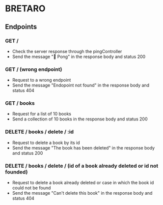 # BRETARO

## Endpoints

### GET /

- Check the server response through the pingController
- Send the message "🏓 Pong" in the response body and status 200

### GET / (wrong endpoint)

- Request to a wrong endpoint
- Send the message "Endopoint not found" in the response body and status 404

### GET / books

- Request for a list of 10 books
- Send a collection of 10 books in the response body and status 200

### DELETE / books / delete / :id

- Request to delete a book by its id
- Send the message "The book has been deleted" in the response body and status 200

### DELETE / books / delete / (id of a book already deleted or id not founded)

- Request to delete a book already deleted or case in which the book id could not be found
- Send the message "Can't delete this book" in the response body and status 404
